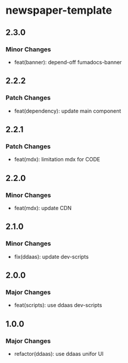 # newspaper-template

## 2.3.0

### Minor Changes

- feat(banner): depend-off fumadocs-banner

## 2.2.2

### Patch Changes

- feat(dependency): update main component

## 2.2.1

### Patch Changes

- feat(mdx): limitation mdx for CODE

## 2.2.0

### Minor Changes

- feat(mdx): update CDN

## 2.1.0

### Minor Changes

- fix(ddaas): update dev-scripts

## 2.0.0

### Major Changes

- feat(scripts): use ddaas dev-scripts

## 1.0.0

### Major Changes

- refactor(ddaas): use ddaas unifor UI
